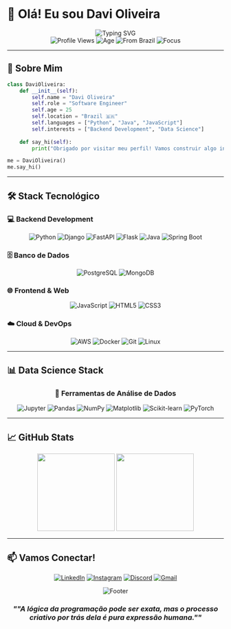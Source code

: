 # 👋 Olá! Eu sou Davi Oliveira

<div align="center">
  <img src="https://readme-typing-svg.herokuapp.com?font=Fira+Code&size=30&duration=3000&pause=1000&color=36BCF7&center=true&vCenter=true&width=500&lines=Software+Engineer;Data+Scientist;Full+Stack+Developer;Python+Enthusiast" alt="Typing SVG" />
</div>

<div align="center">
  <img src="https://komarev.com/ghpvc/?username=davioliveira&color=blueviolet&style=flat-square&label=Profile+Views" alt="Profile Views" />
  <img src="https://img.shields.io/badge/Age-25-blue?style=flat-square" alt="Age" />
  <img src="https://img.shields.io/badge/From-Brazil-green?style=flat-square&logo=brazil" alt="From Brazil" />
  <img src="https://img.shields.io/badge/Focus-Backend%20Development-red?style=flat-square" alt="Focus" />
</div>

---

## 🚀 Sobre Mim

```python
class DaviOliveira:
    def __init__(self):
        self.name = "Davi Oliveira"
        self.role = "Software Engineer"
        self.age = 25
        self.location = "Brazil 🇧🇷"
        self.languages = ["Python", "Java", "JavaScript"]
        self.interests = ["Backend Development", "Data Science"]
    
    def say_hi(self):
        print("Obrigado por visitar meu perfil! Vamos construir algo incrível juntos!")

me = DaviOliveira()
me.say_hi()
```

---

## 🛠️ Stack Tecnológico

### 💻 **Backend Development**
<div align="center">
  
![Python](https://img.shields.io/badge/Python-3776AB?style=for-the-badge&logo=python&logoColor=white) 
![Django](https://img.shields.io/badge/Django-092E20?style=for-the-badge&logo=django&logoColor=white)
![FastAPI](https://img.shields.io/badge/FastAPI-009688?style=for-the-badge&logo=fastapi&logoColor=white) 
![Flask](https://img.shields.io/badge/Flask-000000?style=for-the-badge&logo=flask&logoColor=white)
![Java](https://img.shields.io/badge/Java-ED8B00?style=for-the-badge&logo=java&logoColor=white)
![Spring Boot](https://img.shields.io/badge/Spring_Boot-6DB33F?style=for-the-badge&logo=spring-boot&logoColor=white)

</div>

### 🗄️ **Banco de Dados**
<div align="center">
  
![PostgreSQL](https://img.shields.io/badge/PostgreSQL-316192?style=for-the-badge&logo=postgresql&logoColor=white)
![MongoDB](https://img.shields.io/badge/MongoDB-4EA94B?style=for-the-badge&logo=mongodb&logoColor=white)

</div>

### 🌐 **Frontend & Web**
<div align="center">
  
![JavaScript](https://img.shields.io/badge/JavaScript-F7DF1E?style=for-the-badge&logo=javascript&logoColor=black)
![HTML5](https://img.shields.io/badge/HTML5-E34F26?style=for-the-badge&logo=html5&logoColor=white)
![CSS3](https://img.shields.io/badge/CSS3-1572B6?style=for-the-badge&logo=css3&logoColor=white)

</div>

### ☁️ **Cloud & DevOps**
<div align="center">
  
![AWS](https://img.shields.io/badge/Amazon_AWS-232F3E?style=for-the-badge&logo=amazon-aws&logoColor=white)
![Docker](https://img.shields.io/badge/Docker-2496ED?style=for-the-badge&logo=docker&logoColor=white)
![Git](https://img.shields.io/badge/Git-F05032?style=for-the-badge&logo=git&logoColor=white)
![Linux](https://img.shields.io/badge/Linux-FCC624?style=for-the-badge&logo=linux&logoColor=black)

</div>

---

## 📊 **Data Science Stack**

<div align="center">
  <h3>🧠 Ferramentas de Análise de Dados</h3>
  
![Jupyter](https://img.shields.io/badge/Jupyter-F37626?style=for-the-badge&logo=jupyter&logoColor=white)
![Pandas](https://img.shields.io/badge/Pandas-150458?style=for-the-badge&logo=pandas&logoColor=white)
![NumPy](https://img.shields.io/badge/NumPy-013243?style=for-the-badge&logo=numpy&logoColor=white)
![Matplotlib](https://img.shields.io/badge/Matplotlib-11557c?style=for-the-badge&logo=matplotlib&logoColor=white)
![Scikit-learn](https://img.shields.io/badge/Scikit--learn-F7931E?style=for-the-badge&logo=scikit-learn&logoColor=white)
![PyTorch](https://img.shields.io/badge/PyTorch-EE4C2C?style=for-the-badge&logo=pytorch&logoColor=white)

</div>

---

## 📈 **GitHub Stats**

<div align="center">
  <img height="180em" src="https://github-readme-stats.vercel.app/api?username=davioliveiraes&show_icons=true&theme=tokyonight&include_all_commits=true&count_private=true"/>
  <img height="180em" src="https://github-readme-stats.vercel.app/api/top-langs/?username=davioliveiraes&layout=compact&langs_count=7&theme=tokyonight"/>
</div>

---

## 📫 **Vamos Conectar!**

<div align="center">
  
[![LinkedIn](https://img.shields.io/badge/LinkedIn-0077B5?style=for-the-badge&logo=linkedin&logoColor=white)](https://www.linkedin.com/in/davi-oliveira-725950192/)
[![Instagram](https://img.shields.io/badge/Instagram-E4405F?style=for-the-badge&logo=instagram&logoColor=white)](https://www.instagram.com/davioliveira_es/?hl=pt-br)
[![Discord](https://img.shields.io/badge/Discord-7289DA?style=for-the-badge&logo=discord&logoColor=white)](https://discord.com/channels/@DaviOliveira#5878)
[![Gmail](https://img.shields.io/badge/Gmail-D14836?style=for-the-badge&logo=gmail&logoColor=white)](mailto:davioliveiraes7@gmail.com)

</div>

<div align="center">
  <img src="https://capsule-render.vercel.app/api?type=waving&color=gradient&height=100&section=footer" alt="Footer" />
  
  ###  *""A lógica da programação pode ser exata, mas o processo criativo por trás dela é pura expressão humana.""*
  
  
</div>

